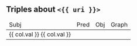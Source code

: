 <div v-if="results?.length">
    <h2>Triples about <code><{{ uri }}></code></h2>
    <table>
    <thead>
        <tr><td>Subj</td><td>Pred</td><td>Obj</td><td>Graph</td></tr>
    </thead>
    <tr v-for="row in results">
    <td v-for="(col, name) in row">
        <a target="_blank" :href="col.val" v-if="col.type !== 'Literal'">{{ col.val }}</a>
        <span v-else>{{ col.val }}</span>
    </td>
    </tr>
    </table>
</div>

<script setup>
import {useData} from "vitepress";

const { params } = useData().page.value;
const results = params.triples;
const uri = params.uri;

</script>